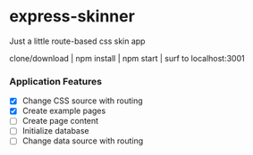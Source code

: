 # express-skinner

Just a little route-based css skin app

clone/download | npm install | npm start | surf to localhost:3001

### Application Features

-[x] Change CSS source with routing
-[x] Create example pages
-[ ] Create page content
-[ ] Initialize database
-[ ] Change data source with routing